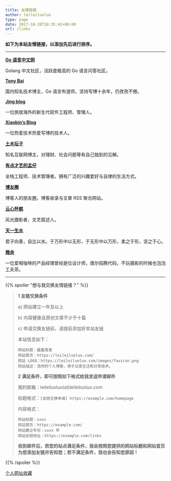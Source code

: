 ```yaml
---
title: 友情链接
author: leileiluoluo
type: page
date: 2017-10-28T10:35:42+00:00
url: /links
---
```


**如下为本站友情链接，以添加先后进行排序。**

---

**[Go 语言中文网](https://studygolang.com/)**

Golang 中文社区，活跃度极高的 Go 语言问答社区。

**[Tony Bai](https://tonybai.com/)**

国内知名技术博主，Go 语言布道师。坚持写博十余年，仍孜孜不倦。

**[Jing blog](https://jingine.com/)**

一位旅居海外的新生代软件工程师、管理人。

**[Xiaobin’s Blog](https://lxb.wiki/)**

一位热爱技术热爱写博的技术人。

**[土木坛子](https://tumutanzi.com/)**

知名互联网博主，对理财、社会问题等有自己独到的见解。

**[有点才艺的孟仔](https://www.mengchen.cc/)**

全栈工程师、技术管理者。拥有广泛的兴趣爱好与自律的生活方式。

**[博友圈](https://www.boyouquan.com/)**

博客人的朋友圈，博客收录与文章 RSS 聚合网站。

**[云心怀鹤](https://bluehe.cn/)**

风光摄影者，文艺叙述人。

**[天一生水](https://www.jiangyu.org/)**

君子向善，自比以水。于万形中以无形，于无形中以万形，柔之于形，坚之于心。

**[雅余](https://yayu.net/)**

一位爱喝咖啡的产品经理曾经是位设计师，偶尔捣腾代码，不玩摄影的时候也泡泡工夫茶。

---

{{% spoiler "想与我交换友情链接？" %}}

> **1 友链交换条件**
>
> a) 网站建立一年及以上
>
> b) 内容健康且原创文章不少于十篇
>
> c) 申请交换友链前，请提前添加好本站友链
>
> 本站信息如下：
>
> ```
> 网站标题：磊磊落落
> 网站首页：https://leileiluoluo.com/
> 网站 LOGO：https://leileiluoluo.com/images/favicon.png
> 网站描述：浩然的个人博客，用于记录生活和分享技术。
> ```
>
> **2 满足条件，即可按照如下格式给我发送申请邮件**
>
> 我的邮箱：leileiluoluo(at)leileiluoluo.com
>
> 标题格式：`[友链交换申请] https://example.com/homepage`
>
> 内容格式：
>
> ```
> 网站标题：xxxx
> 网站首页：https://example.com/
> 网站建立年份：xxxx 年
> 网站友链地址：https://example.com/links
> ```
>
> **收到邮件后，若您的站点满足条件，我会按照您提供的网站标题和网站首页为您添加友链并告知您；若不满足条件，我也会告知您原因！**

{{% /spoiler %}}

[个人网址收藏](/favorites)
